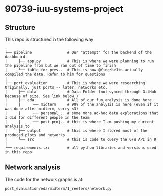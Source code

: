 # 90739-iuu-systems-project

## Structure

This repo is structured in the following way

    .
    ├── pipeline                # Our "attempt" for the backend of the dashboard
    |     ├── app.py            # This is where we were planning to run the pipeline from but we ran out of time to finish
    |     └── table_for_pres..  # This is how @YingzheJin actually compiled the data. Refer to him for questions
    |
    ├── port_evaluation         # This is where we were researching. Originally, just ports -- later, networks etc.
    |     ├── data              # Data Folder (not synced through GitHub because of size. See link below.)
    |     ├── eda               # All of our fun analysis is done here.
    |     |     ├── midterm     # 90% of the analysis is here (even if it was done after midterm, sorry <3)
    |     |     ├── personal_.. # some more ad-hoc data explorations that I did for different people in the team 
    |     |     └── post-proj.. # this is where I am pushing my current analysis to
    |     ├── output            # this is where I stored most of the produced plots and networks
    |     └── src               # this is code to query the GFW API in R
    |
    └── requirements.txt        # all python libraries and versions used in this repo. 


## Network analysis

The code for the network graphs is at:

`port_evaluation/eda/midterm/1_reefers/network.py`